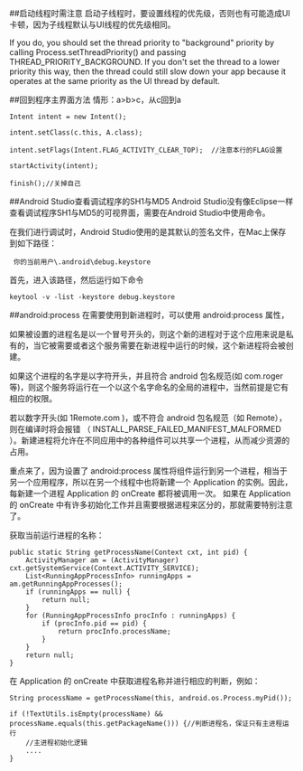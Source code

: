 ##启动线程时需注意
启动子线程时，要设置线程的优先级，否则也有可能造成UI卡顿，因为子线程默认与UI线程的优先级相同。

If you do, you should set the thread priority to "background" priority by calling Process.setThreadPriority() and passing THREAD_PRIORITY_BACKGROUND. If you don't set the thread to a lower priority this way, then the thread could still slow down your app because it operates at the same priority as the UI thread by default.



##回到程序主界面方法
情形：a>b>c，从c回到a


	Intent intent = new Intent();   

	intent.setClass(c.this, A.class);  

	intent.setFlags(Intent.FLAG_ACTIVITY_CLEAR_TOP);  //注意本行的FLAG设置  

	startActivity(intent);  

	finish();//关掉自己 
	
##Android Studio查看调试程序的SH1与MD5
Android Studio没有像Eclipse一样查看调试程序SH1与MD5的可视界面，需要在Android Studio中使用命令。

在我们进行调试时，Android Studio使用的是其默认的签名文件，在Mac上保存到如下路径：

	 你的当前用户\.android\debug.keystore

首先，进入该路径，然后运行如下命令


	keytool -v -list -keystore debug.keystore
	
##android:process
在需要使用到新进程时，可以使用 android:process 属性，

如果被设置的进程名是以一个冒号开头的，则这个新的进程对于这个应用来说是私有的，当它被需要或者这个服务需要在新进程中运行的时候，这个新进程将会被创建。

如果这个进程的名字是以字符开头，并且符合 android 包名规范(如 com.roger 等)，则这个服务将运行在一个以这个名字命名的全局的进程中，当然前提是它有相应的权限。

若以数字开头(如 1Remote.com )，或不符合 android 包名规范（如 Remote），则在编译时将会报错 （ INSTALL_PARSE_FAILED_MANIFEST_MALFORMED ）。新建进程将允许在不同应用中的各种组件可以共享一个进程，从而减少资源的占用。

重点来了，因为设置了 android:process 属性将组件运行到另一个进程，相当于另一个应用程序，所以在另一个线程中也将新建一个 Application 的实例。因此，每新建一个进程 Application 的 onCreate 都将被调用一次。 如果在 Application 的 onCreate 中有许多初始化工作并且需要根据进程来区分的，那就需要特别注意了。

获取当前运行进程的名称：

```
public static String getProcessName(Context cxt, int pid) {  
    ActivityManager am = (ActivityManager) cxt.getSystemService(Context.ACTIVITY_SERVICE);  
    List<RunningAppProcessInfo> runningApps = am.getRunningAppProcesses();  
    if (runningApps == null) {  
        return null;  
    }  
    for (RunningAppProcessInfo procInfo : runningApps) {  
        if (procInfo.pid == pid) {  
            return procInfo.processName;  
        }  
    }  
    return null;  
}  
```

在 Application 的 onCreate 中获取进程名称并进行相应的判断，例如：

```
String processName = getProcessName(this, android.os.Process.myPid());

if (!TextUtils.isEmpty(processName) && processName.equals(this.getPackageName())) {//判断进程名，保证只有主进程运行
	//主进程初始化逻辑
	....
}
```